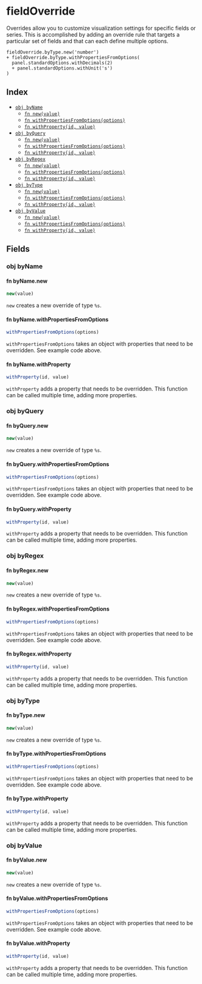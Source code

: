 # fieldOverride

Overrides allow you to customize visualization settings for specific fields or
series. This is accomplished by adding an override rule that targets
a particular set of fields and that can each define multiple options.

```jsonnet
fieldOverride.byType.new('number')
+ fieldOverride.byType.withPropertiesFromOptions(
  panel.standardOptions.withDecimals(2)
  + panel.standardOptions.withUnit('s')
)
```


## Index

* [`obj byName`](#obj-byname)
  * [`fn new(value)`](#fn-bynamenew)
  * [`fn withPropertiesFromOptions(options)`](#fn-bynamewithpropertiesfromoptions)
  * [`fn withProperty(id, value)`](#fn-bynamewithproperty)
* [`obj byQuery`](#obj-byquery)
  * [`fn new(value)`](#fn-byquerynew)
  * [`fn withPropertiesFromOptions(options)`](#fn-byquerywithpropertiesfromoptions)
  * [`fn withProperty(id, value)`](#fn-byquerywithproperty)
* [`obj byRegex`](#obj-byregex)
  * [`fn new(value)`](#fn-byregexnew)
  * [`fn withPropertiesFromOptions(options)`](#fn-byregexwithpropertiesfromoptions)
  * [`fn withProperty(id, value)`](#fn-byregexwithproperty)
* [`obj byType`](#obj-bytype)
  * [`fn new(value)`](#fn-bytypenew)
  * [`fn withPropertiesFromOptions(options)`](#fn-bytypewithpropertiesfromoptions)
  * [`fn withProperty(id, value)`](#fn-bytypewithproperty)
* [`obj byValue`](#obj-byvalue)
  * [`fn new(value)`](#fn-byvaluenew)
  * [`fn withPropertiesFromOptions(options)`](#fn-byvaluewithpropertiesfromoptions)
  * [`fn withProperty(id, value)`](#fn-byvaluewithproperty)

## Fields

### obj byName


#### fn byName.new

```ts
new(value)
```

`new` creates a new override of type `%s`.

#### fn byName.withPropertiesFromOptions

```ts
withPropertiesFromOptions(options)
```

`withPropertiesFromOptions` takes an object with properties that need to be
overridden. See example code above.


#### fn byName.withProperty

```ts
withProperty(id, value)
```

`withProperty` adds a property that needs to be overridden. This function can
be called multiple time, adding more properties.


### obj byQuery


#### fn byQuery.new

```ts
new(value)
```

`new` creates a new override of type `%s`.

#### fn byQuery.withPropertiesFromOptions

```ts
withPropertiesFromOptions(options)
```

`withPropertiesFromOptions` takes an object with properties that need to be
overridden. See example code above.


#### fn byQuery.withProperty

```ts
withProperty(id, value)
```

`withProperty` adds a property that needs to be overridden. This function can
be called multiple time, adding more properties.


### obj byRegex


#### fn byRegex.new

```ts
new(value)
```

`new` creates a new override of type `%s`.

#### fn byRegex.withPropertiesFromOptions

```ts
withPropertiesFromOptions(options)
```

`withPropertiesFromOptions` takes an object with properties that need to be
overridden. See example code above.


#### fn byRegex.withProperty

```ts
withProperty(id, value)
```

`withProperty` adds a property that needs to be overridden. This function can
be called multiple time, adding more properties.


### obj byType


#### fn byType.new

```ts
new(value)
```

`new` creates a new override of type `%s`.

#### fn byType.withPropertiesFromOptions

```ts
withPropertiesFromOptions(options)
```

`withPropertiesFromOptions` takes an object with properties that need to be
overridden. See example code above.


#### fn byType.withProperty

```ts
withProperty(id, value)
```

`withProperty` adds a property that needs to be overridden. This function can
be called multiple time, adding more properties.


### obj byValue


#### fn byValue.new

```ts
new(value)
```

`new` creates a new override of type `%s`.

#### fn byValue.withPropertiesFromOptions

```ts
withPropertiesFromOptions(options)
```

`withPropertiesFromOptions` takes an object with properties that need to be
overridden. See example code above.


#### fn byValue.withProperty

```ts
withProperty(id, value)
```

`withProperty` adds a property that needs to be overridden. This function can
be called multiple time, adding more properties.

